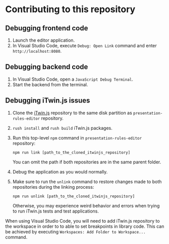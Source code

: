 # Contributing to this repository

## Debugging frontend code

1. Launch the editor application.
2. In Visual Studio Code, execute `Debug: Open Link` command and enter `http://localhost:8080`.

## Debugging backend code

1. In Visual Studio Code, open a  `JavaScript Debug Terminal`.
2. Start the backend from the terminal.

## Debugging iTwin.js issues

1. Clone the [iTwin.js](https://github.com/imodeljs/imodeljs) repository to the same disk partition as `presentation-rules-editor` repository.
2. `rush install` and `rush build` iTwin.js packages.
3. Run this top-level `npm` command in `presentation-rules-editor` repository:

    ```shell
    npm run link [path_to_the_cloned_itwinjs_repository]
    ```

    You can omit the path if both repositories are in the same parent folder.
4. Debug the application as you would normally.
5. Make sure to run the `unlink` command to restore changes made to both repositories during the linking process:

    ```shell
    npm run unlink [path_to_the_cloned_itwinjs_repository]
    ```

    Otherwise, you may experience weird behavior and errors when trying to run iTwin.js tests and test applications.

When using Visual Studio Code, you will need to add iTwin.js repository to the workspace in order to to able to set breakpoints in library code. This can be achieved by executing `Workspaces: Add Folder to Workspace...` command.
